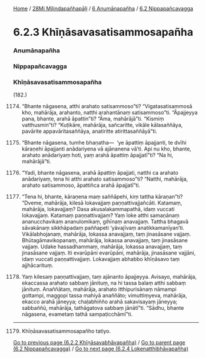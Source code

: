 
[Home](/) / [28Mi Milindapañhapāḷi](../../../28Mi.md) / [6 Anumānapañha](../../6.md) / [6.2 Nippapañcavagga](../6.2.md)

# 6.2.3 Khīṇāsavasatisammosapañha

### Anumānapañha

### Nippapañcavagga

### Khīṇāsavasatisammosapañha

(182.)

1174. “Bhante nāgasena, atthi arahato satisammoso”ti? “Vigatasatisammosā kho, mahārāja, arahanto, natthi arahantānaṃ satisammoso”ti. “Āpajjeyya pana, bhante, arahā āpattin”ti? “Āma, mahārājā”ti. “Kismiṃ vatthusmin”ti? “Kuṭikāre, mahārāja, sañcaritte, vikāle kālasaññāya, pavārite appavāritasaññāya, anatiritte atirittasaññāyā”ti.

1175. “Bhante nāgasena, tumhe bhaṇatha—  ‘ye āpattiṃ āpajjanti, te dvīhi kāraṇehi āpajjanti anādariyena vā ajānanena vā’ti. Api nu kho, bhante, arahato anādariyaṃ hoti, yaṃ arahā āpattiṃ āpajjatī”ti? “Na hi, mahārājā”ti.

1176. “Yadi, bhante nāgasena, arahā āpattiṃ āpajjati, natthi ca arahato anādariyaṃ, tena hi atthi arahato satisammoso”ti? “Natthi, mahārāja, arahato satisammoso, āpattiñca arahā āpajjatī”ti.

1177. “Tena hi, bhante, kāraṇena maṃ saññāpehi, kiṃ tattha kāraṇan”ti? “Dveme, mahārāja, kilesā lokavajjaṃ paṇṇattivajjañcāti. Katamaṃ, mahārāja, lokavajjaṃ? Dasa akusalakammapathā, idaṃ vuccati lokavajjaṃ. Katamaṃ paṇṇattivajjaṃ? Yaṃ loke atthi samaṇānaṃ ananucchavikaṃ ananulomikaṃ, gihīnaṃ anavajjaṃ. Tattha bhagavā sāvakānaṃ sikkhāpadaṃ paññapeti ‘yāvajīvaṃ anatikkamanīyan’ti. Vikālabhojanaṃ, mahārāja, lokassa anavajjaṃ, taṃ jinasāsane vajjaṃ. Bhūtagāmavikopanaṃ, mahārāja, lokassa anavajjaṃ, taṃ jinasāsane vajjaṃ. Udake hassadhammaṃ, mahārāja, lokassa anavajjaṃ, taṃ jinasāsane vajjaṃ. Iti evarūpāni evarūpāni, mahārāja, jinasāsane vajjāni, idaṃ vuccati paṇṇattivajjaṃ. Lokavajjaṃ abhabbo khīṇāsavo taṃ ajjhācarituṃ.

1178. Yaṃ kilesaṃ paṇṇattivajjaṃ, taṃ ajānanto āpajjeyya. Avisayo, mahārāja, ekaccassa arahato sabbaṃ jānituṃ, na hi tassa balaṃ atthi sabbaṃ jānituṃ. Anaññātaṃ, mahārāja, arahato itthipurisānaṃ nāmampi gottampi, maggopi tassa mahiyā anaññāto; vimuttiṃyeva, mahārāja, ekacco arahā jāneyya; chaḷabhiñño arahā sakavisayaṃ jāneyya; sabbaññū, mahārāja, tathāgatova sabbaṃ jānātī”ti. “Sādhu, bhante nāgasena, evametaṃ tathā sampaṭicchāmī”ti.

---

1179. Khīṇāsavasatisammosapañho tatiyo.



[Go to previous page (6.2.2 Khīṇāsavabhāvapañha)](6.2.2.md) / [Go to parent page (6.2 Nippapañcavagga)](../6.2.md) / [Go to next page (6.2.4 Lokenatthibhāvapañha)](6.2.4.md)


